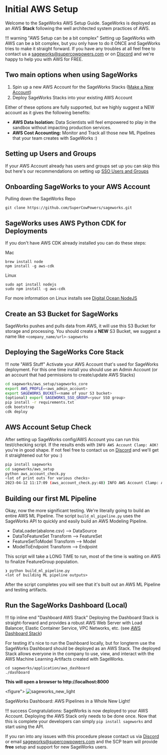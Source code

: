 # Initial AWS Setup
Welcome to the SageWorks AWS Setup Guide. SageWorks is deployed as an AWS **Stack** following the well architected system practices of AWS. 

!!! warning "AWS Setup can be a bit complex"
    Setting up SageWorks with AWS can be a bit complex, but you only have to do it ONCE and SageWorks tries to make it straight forward. If you have any troubles at all feel free to contact us a [sageworks@supercowpowers.com](mailto:sageworks@supercowpowers.com) or on [Discord](https://discord.gg/WHAJuz8sw8) and we're happy to help you with AWS for FREE.
    
## Two main options when using SageWorks
1. Spin up a new AWS Account for the SageWorks Stacks ([Make a New Account](aws_tips_and_tricks.md))
2. Deploy SageWorks Stacks into your existing AWS Account

Either of these options are fully supported, but we highly suggest a NEW account as it gives the following benefits:

- **AWS Data Isolation:** Data Scientists will feel empowered to play in the sandbox without impacting production services.
- **AWS Cost Accounting:** Monitor and Track all those new ML Pipelines that your team creates with SageWorks :)

## Setting up Users and Groups
If your AWS Account already has users and groups set up you can skip this but here's our recommendations on setting up [SSO Users and Groups](aws_tips_and_tricks.md)

## Onboarding SageWorks to your AWS Account

Pulling down the SageWorks Repo
  ```
  git clone https://github.com/SuperCowPowers/sageworks.git
  ```

## SageWorks uses AWS Python CDK for Deployments
If you don't have AWS CDK already installed you can do these steps:

Mac

  ```
  brew install node 
  npm install -g aws-cdk
  ```
Linux

  ```
  sudo apt install nodejs
  sudo npm install -g aws-cdk
  ```
For more information on Linux installs see [Digital Ocean NodeJS](https://www.digitalocean.com/community/tutorials/how-to-install-node-js-on-ubuntu-20-04)

## Create an S3 Bucket for SageWorks
SageWorks pushes and pulls data from AWS, it will use this S3 Bucket for storage and processing. You should create a **NEW** S3 Bucket, we suggest a name like `<company_name/url>-sageworks`

## Deploying the SageWorks Core Stack

!!! note "AWS Stuff"
    Activate your AWS Account that's used for SageWorks deployment. For this one time install you should use an Admin Account (or an account that had permissions to create/update AWS Stacks)

  ```bash
  cd sageworks/aws_setup/sageworks_core
  export AWS_PROFLE=<aws_admin_account>
  export SAGEWORKS_BUCKET=<name of your S3 bucket>
  (optional) export SAGEWORKS_SSO_GROUP=<your SSO group>
  pip install -r requirements.txt
  cdk bootstrap
  cdk deploy
  ```

## AWS Account Setup Check
After setting up SageWorks config/AWS Account you can run this test/checking script. If the results ends with `INFO AWS Account Clamp: AOK!` you're in good shape. If not feel free to contact us on [Discord](https://discord.gg/WHAJuz8sw8) and we'll get it straightened out for you :)

```bash
pip install sageworks
cd sageworks/aws_setup
python aws_account_check.py
<lot of print outs for various checks>
2023-04-12 11:17:09 (aws_account_check.py:48) INFO AWS Account Clamp: AOK!
```

## Building our first ML Pipeline
Okay, now the more significant testing. We're literally going to build an entire AWS ML Pipeline. The script `build_ml_pipeline.py` uses the SageWorks API to quickly and easily build an AWS Modeling Pipeline.
- DataLoader(abalone.csv) --> DataSource
- DataToFeatureSet Transform --> FeatureSet
- FeatureSetToModel Transform --> Model
- ModelToEndpoint Transform --> Endpoint

This script will take a LONG TiME to run, most of the time is waiting on AWS to finalize FeatureGroup population.

```
❯ python build_ml_pipeline.py
<lot of building ML pipeline outputs>
```
After the script completes you will see that it's built out an AWS ML Pipeline and testing artifacts.

## Run the SageWorks Dashboard (Local)
!!! tip inline end "Dashboard AWS Stack"
    Deploying the Dashboard Stack is straight-forward and provides a robust AWS Web Server with Load Balancer, Elastic Container Service, VPC Networks, etc. (see [AWS Dashboard Stack](dashboard_stack.md))

For testing it's nice to run the Dashboard locally, but for longterm use the SageWorks Dashboard should be deployed as an AWS Stack. The deployed Stack allows everyone in the company to use, view, and interact with the AWS Machine Learning Artifacts created with SageWorks.

```
cd sageworks/application/aws_dashboard
./dashboard
```
**This will open a browser to http://localhost:8000**

<figure">
<img alt="sageworks_new_light" src="https://github.com/SuperCowPowers/sageworks/assets/4806709/5f8b32a2-ed72-45f2-bd96-91b7bbbccff4">
<figcaption>SageWorks Dashboard: AWS Pipelines in a Whole New Light!</figcaption>
</figure>


!!! success
    Congratulations: SageWorks is now deployed to your AWS Account. Deploying the AWS Stack only needs to be done once. Now that this is complete your developers can simply `pip install sageworks` and start using the API.
    
If you ran into any issues with this procedure please contact us via [Discord](https://discord.gg/WHAJuz8sw8) or email [sageworks@supercowpowers.com](mailto:sageworks@supercowpowers.com) and the SCP team will provide **free** setup and support for new SageWorks users.
